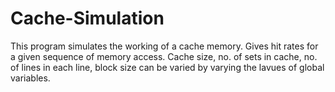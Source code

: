 # Cache-Simulation
This program simulates the working of a cache memory. 
Gives hit rates for a given sequence of memory access. Cache size, no. of sets in cache,
no. of lines in each line, block size can be varied by varying the lavues of global variables.
